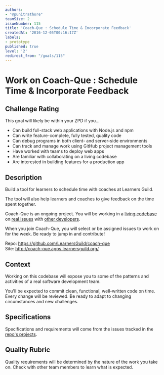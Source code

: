 ```yaml
---
authors:
- "@punitrathore"
teamSize: 2
issueNumber: 115
title: 'Coach-Que : Schedule Time & Incorporate Feedback'
createdAt: '2016-12-05T00:16:17Z'
labels:
- prototype
published: true
level: '2'
redirect_from: "/goals/115"
---
```


# Work on Coach-Que : Schedule Time & Incorporate Feedback

## Challenge Rating

This goal will likely be within your ZPD if you...

- Can build full-stack web applications with Node.js and npm
- Can write feature-complete, fully tested, quality code
- Can debug programs in both client- and server-side environments
- Can track and manage work using GitHub project management tools
- Have worked with teams to deploy web apps
- Are familiar with collaborating on a living codebase
- Are interested in building features for a production app

## Description

Build a tool for learners to schedule time with coaches at Learners Guild.

The tool will also help learners and coaches to give feedback on the time spent together.

Coach-Que is an ongoing project. You will be working in a [living codebase](https://github.com/GuildCrafts/coach-que/commits/master) on [real issues](https://github.com/GuildCrafts/coach-que/issues) with [other developers](https://github.com/GuildCrafts/coach-que/graphs/contributors).

When you join Coach-Que, you will select or be assigned issues to work on for the week. Be ready to jump in and contribute!

Repo: https://github.com/LearnersGuild/coach-que
<br>Site: http://coach-que.apps.learnersguild.org/

## Context

Working on this codebase will expose you to some of the patterns and activities of a real software development team.

You'll be expected to commit clean, functional, well-written code on time. Every change will be reviewed. Be ready to adapt to changing circumstances and new challenges.

## Specifications

Specifications and requirements will come from the issues tracked in the [repo's projects](https://github.com/GuildCrafts/coach-que/projects).

## Quality Rubric

Quality requirements will be determined by the nature of the work you take on. Check with other team members to learn what is expected.
